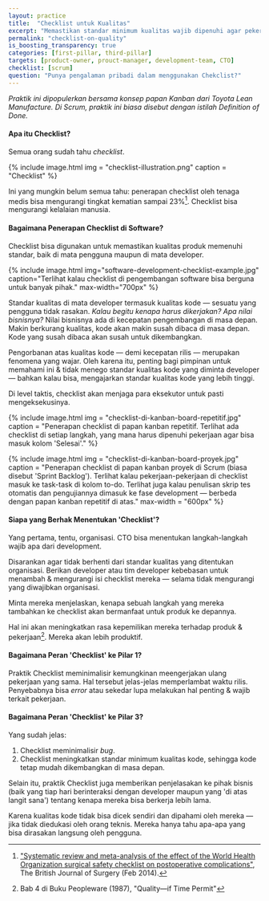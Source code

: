 ```yaml
---
layout: practice
title:  "Checklist untuk Kualitas"
excerpt: "Memastikan standar minimum kualitas wajib dipenuhi agar pekerjaan bisa dibilang selesai, sehingga tidak ada hutang teknis yang harus dibayar di masa depan dan produk jadi tetap bisa mudah dikembangkan."
permalink: "checklist-on-quality"
is_boosting_transparency: true
categories: [first-pillar, third-pillar]
targets: [product-owner, prouct-manager, development-team, CTO]
checklist: [scrum]
question: "Punya pengalaman pribadi dalam menggunakan Chekclist?"
---
```


_Praktik ini dipopulerkan bersama konsep papan Kanban dari Toyota Lean Manufacture. Di Scrum, praktik ini biasa disebut dengan istilah Definition of Done._

#### Apa itu Checklist?

Semua orang sudah tahu _checklist_.

{% include image.html
    img = "checklist-illustration.png"
    caption = "Checklist"
%}

Ini yang mungkin belum semua tahu: penerapan checklist oleh tenaga medis bisa mengurangi tingkat kematian sampai 23%[^checklist-di-medis]. Checklist bisa mengurangi kelalaian manusia.

[^checklist-di-medis]: ["Systematic review and meta-analysis of the effect of the World Health Organization surgical safety checklist on postoperative complications"](https://onlinelibrary.wiley.com/doi/full/10.1002/bjs.9381), The British Journal of Surgery (Feb 2014).

#### Bagaimana Penerapan Checklist di Software?

Checklist bisa digunakan untuk memastikan kualitas produk memenuhi standar, baik di mata pengguna maupun di mata developer.

{% include image.html
    img="software-development-checklist-example.jpg"
    caption="Terlihat kalau checklist di pengembangan software bisa berguna untuk banyak pihak."
    max-width="700px"
%}

Standar kualitas di mata developer termasuk kualitas kode &mdash; sesuatu yang pengguna tidak rasakan. _Kalau begitu kenapa harus dikerjakan? Apa nilai bisnisnya?_ Nilai bisnisnya ada di kecepatan pengembangan di masa depan. Makin berkurang kualitas, kode akan makin susah dibaca di masa depan. Kode yang susah dibaca akan susah untuk dikembangkan.

Pengorbanan atas kualitas kode &mdash; demi kecepatan rilis &mdash; merupakan fenomena yang wajar. Oleh karena itu, penting bagi pimpinan untuk memahami ini & tidak menego standar kualitas kode yang diminta developer &mdash; bahkan kalau bisa, mengajarkan standar kualitas kode yang lebih tinggi.

Di level taktis, checklist akan menjaga para eksekutor untuk pasti mengeksekusinya.

{% include image.html
    img = "checklist-di-kanban-board-repetitif.jpg"
    caption = "Penerapan checklist di papan kanban repetitif. Terlihat ada checklist di setiap langkah, yang mana harus dipenuhi pekerjaan agar bisa masuk kolom 'Selesai'."
%}

{% include image.html
    img = "checklist-di-kanban-board-proyek.jpg"
    caption = "Penerapan checklist di papan kanban proyek di Scrum (biasa disebut 'Sprint Backlog'). Terlihat kalau pekerjaan-pekerjaan di checklist masuk ke task-task di kolom to-do. Terlihat juga kalau penulisan skrip tes otomatis dan pengujiannya dimasuk ke fase development &mdash; berbeda dengan papan kanban repetitif di atas."
    max-width = "600px"
%}

#### Siapa yang Berhak Menentukan 'Checklist'?

Yang pertama, tentu, organisasi. CTO bisa menentukan langkah-langkah wajib apa dari development.

Disarankan agar tidak berhenti dari standar kualitas yang ditentukan organisasi. Berikan developer atau tim developer kebebasan untuk menambah & mengurangi isi checklist mereka &mdash; selama tidak mengurangi yang diwajibkan organisasi.

Minta mereka menjelaskan, kenapa sebuah langkah yang mereka tambahkan ke checklist akan bermanfaat untuk produk ke depannya.

Hal ini akan meningkatkan rasa kepemilikan mereka terhadap produk & pekerjaan[^peopleware]. Mereka akan lebih produktif.

[^peopleware]: Bab 4 di Buku Peopleware (1987), "Quality&mdash;if Time Permit"

#### Bagaimana Peran 'Checklist' ke Pilar 1?

Praktik Checklist meminimalisir kemungkinan meengerjakan ulang pekerjaan yang sama. Hal tersebut jelas-jelas memperlambat waktu rilis. Penyebabnya bisa _error_ atau sekedar lupa melakukan hal penting & wajib terkait pekerjaan.

#### Bagaimana Peran 'Checklist' ke Pilar 3?

Yang sudah jelas:

1. Checklist meminimalisir _bug_.
2. Checklist meningkatkan standar minimum kualitas kode, sehingga kode tetap mudah dikembangkan di masa depan.

Selain itu, praktik Checklist juga memberikan penjelasakan ke pihak bisnis (baik yang tiap hari berinteraksi dengan developer maupun yang 'di atas langit sana') tentang kenapa mereka bisa berkerja lebih lama.

Karena kualitas kode tidak bisa dicek sendiri dan dipahami oleh mereka &mdash; jika tidak diedukasi oleh orang teknis. Mereka hanya tahu apa-apa yang bisa dirasakan langsung oleh pengguna.

